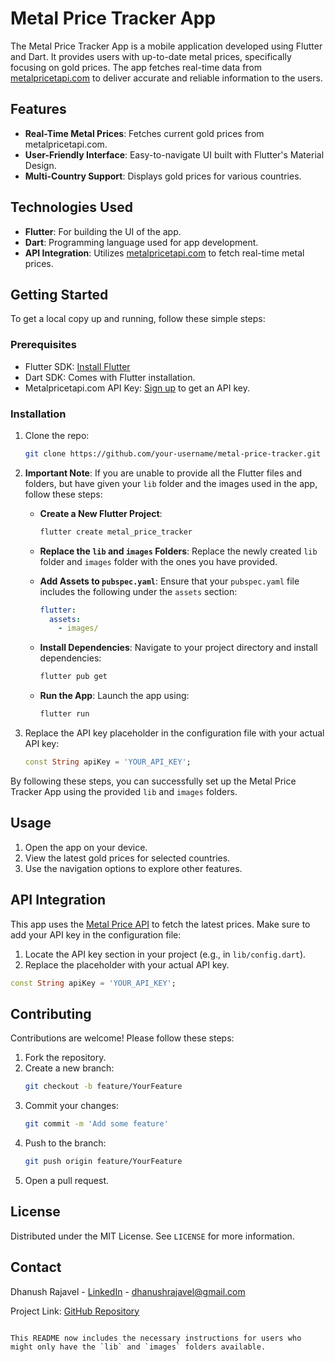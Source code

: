 
# Metal Price Tracker App

The Metal Price Tracker App is a mobile application developed using Flutter and Dart. It provides users with up-to-date metal prices, specifically focusing on gold prices. The app fetches real-time data from [metalpricetapi.com](https://www.metalpricetapi.com) to deliver accurate and reliable information to the users.

## Features

- **Real-Time Metal Prices**: Fetches current gold prices from metalpricetapi.com.
- **User-Friendly Interface**: Easy-to-navigate UI built with Flutter's Material Design.
- **Multi-Country Support**: Displays gold prices for various countries.

## Technologies Used

- **Flutter**: For building the UI of the app.
- **Dart**: Programming language used for app development.
- **API Integration**: Utilizes [metalpricetapi.com](https://www.metalpricetapi.com) to fetch real-time metal prices.

## Getting Started

To get a local copy up and running, follow these simple steps:

### Prerequisites

- Flutter SDK: [Install Flutter](https://flutter.dev/docs/get-started/install)
- Dart SDK: Comes with Flutter installation.
- Metalpricetapi.com API Key: [Sign up](https://www.metalpricetapi.com) to get an API key.

### Installation

1. Clone the repo:
   ```bash
   git clone https://github.com/your-username/metal-price-tracker.git
   ```

2. **Important Note**: If you are unable to provide all the Flutter files and folders, but have given your `lib` folder and the images used in the app, follow these steps:

   - **Create a New Flutter Project**:
     ```bash
     flutter create metal_price_tracker
     ```

   - **Replace the `lib` and `images` Folders**:
     Replace the newly created `lib` folder and `images` folder with the ones you have provided.

   - **Add Assets to `pubspec.yaml`**:
     Ensure that your `pubspec.yaml` file includes the following under the `assets` section:
     ```yaml
     flutter:
       assets:
         - images/
     ```

   - **Install Dependencies**:
     Navigate to your project directory and install dependencies:
     ```bash
     flutter pub get
     ```

   - **Run the App**:
     Launch the app using:
     ```bash
     flutter run
     ```

3. Replace the API key placeholder in the configuration file with your actual API key:
   ```dart
   const String apiKey = 'YOUR_API_KEY';
   ```

By following these steps, you can successfully set up the Metal Price Tracker App using the provided `lib` and `images` folders.

## Usage

1. Open the app on your device.
2. View the latest gold prices for selected countries.
3. Use the navigation options to explore other features.

## API Integration

This app uses the [Metal Price API](https://www.metalpricetapi.com) to fetch the latest prices. Make sure to add your API key in the configuration file:

1. Locate the API key section in your project (e.g., in `lib/config.dart`).
2. Replace the placeholder with your actual API key.

```dart
const String apiKey = 'YOUR_API_KEY';
```

## Contributing

Contributions are welcome! Please follow these steps:

1. Fork the repository.
2. Create a new branch:
   ```bash
   git checkout -b feature/YourFeature
   ```
3. Commit your changes:
   ```bash
   git commit -m 'Add some feature'
   ```
4. Push to the branch:
   ```bash
   git push origin feature/YourFeature
   ```
5. Open a pull request.

## License

Distributed under the MIT License. See `LICENSE` for more information.

## Contact

Dhanush Rajavel - [LinkedIn](www.linkedin.com/in/dhanush-rajavel-070ba7225) - dhanushrajavel@gmail.com

Project Link: [GitHub Repository](https://github.com/DhanushRajavel/metal-price-tracker)
```

This README now includes the necessary instructions for users who might only have the `lib` and `images` folders available.
